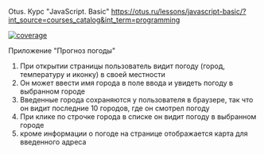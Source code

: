Otus. Курс "JavaScript. Basic" https://otus.ru/lessons/javascript-basic/?int_source=courses_catalog&int_term=programming

[![coverage](https://github.com/Yakubovskaya/otus-hw6-weather-forecast/actions/workflows/coverage.yml/badge.svg?branch=Hometask6)](https://github.com/Yakubovskaya/otus-hw6-weather-forecast/actions/workflows/coverage.yml)

Приложение "Прогноз погоды"

1. При открытии страницы пользователь видит погоду (город, температуру и иконку) в своей местности
2. Он может ввести имя города в поле ввода и увидеть погоду в выбранном городе
3. Введенные города сохраняются у пользователя в браузере, так что он видит последние 10 городов, где он смотрел погоду
4. При клике по строчке города в списке он видит погоду в выбранном городе
5. кроме информации о погоде на странице отображается карта для введенного адреса
